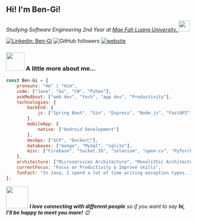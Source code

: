 <h2>Hi! I'm Ben-Gi!</h2>
<p><em>Studying Software Engineering 2nd Year at <a href="https://en.mfu.ac.th/home.html"> Mae Fah Luang University.
</a><img src="https://media.giphy.com/media/WUlplcMpOCEmTGBtBW/giphy.gif" width="30"> </em></p>


[![Linkedin: Ben-Gi](https://img.shields.io/badge/-BenGi-blue?style=flat-square&logo=Linkedin&logoColor=white&link=https://www.linkedin.com/in/nimit-tanbooutor-798139246/)](https://www.linkedin.com/in/nimit-tanbooutor-798139246/)
![GitHub followers](https://img.shields.io/github/followers/6531503042?label=Follow&style=social)
[![website](https://img.shields.io/badge/Website-46a2f1.svg?&style=flat-square&logo=Google-Chrome&logoColor=white&link=https://6531503042.github.io/Portfolio-BenGi/)](https://6531503042.github.io/Portfolio-BenGi/)

### <img src="https://media.giphy.com/media/VgCDAzcKvsR6OM0uWg/giphy.gif" width="50"> A little more about me...  

```javascript
const Ben-Gi = {
    pronouns: "He" | "Him",
    code: ["Jave", "Go", "C#", "Pyhon"],
    askMeAbout: ["web dev", "tech", "app dev", "Productivity"],
    technologies: {
        backEnd: {
            js: ["Spring Boot", "Gin", "Express", "Node.js", "FastAPI"],
        },
        mobileApp: {
            native: ["Android Development"]
        },
        devOps: ["GCP", "Docker🐳"],
        databases: ["mongo", "MySql", "sqlite"],
        misc: ["Firebase", "Socket.IO", "selenium", "open-cv", "PyTorch"]
    },
    architecture: ["Microservices Architecture", "Monolithic Architecture", "Single page applications"],
    currentFocus: "Focus on Productivity & Improve skills",
    funFact: "In Java, I spend a lot of time writing exception types. It feels like you have to catch everything, just like in baseball."
};
```

<img src="https://media.giphy.com/media/LnQjpWaON8nhr21vNW/giphy.gif" width="60"> <em><b>I love connecting with different people</b> so if you want to say <b>hi, I'll be happy to meet you more!</b> 😊</em>

<!--START_SECTION:waka-->
<!--END_SECTION:waka-->
